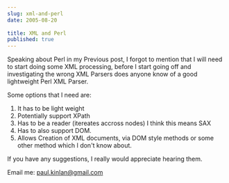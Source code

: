 ```yaml
---
slug: xml-and-perl
date: 2005-08-20
 
title: XML and Perl
published: true
---
```

Speaking about Perl in my Previous post, I forgot to mention that I will need to start doing some XML processing, before I start going off and investigating the wrong XML Parsers does anyone know of a good lightweight Perl XML Parser.<p />Some options that I need are:<br /><ol>
<li>It has to be light weight</li>
<li>Potentially support XPath</li>
<li>Has to be a reader (itereates accross nodes) I think this means SAX</li>
<li>Has to also support DOM.</li>
<li>Allows Creation of XML documents, via DOM style methods or some other method which I don't know about.</li>
</ol><p>If you have any suggestions, I really would appreciate hearing them.</p><p>Email me: <a href="mailto:paul.kinlan@gmail.com">paul.kinlan@gmail.com</a></p><p />

